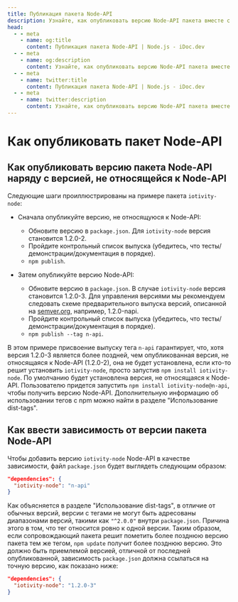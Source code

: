 ```yaml
---
title: Публикация пакета Node-API
description: Узнайте, как опубликовать версию Node-API пакета вместе с не-Node-API версией и как внедрить зависимость от версии Node-API пакета.
head:
  - - meta
    - name: og:title
      content: Публикация пакета Node-API | Node.js - iDoc.dev
  - - meta
    - name: og:description
      content: Узнайте, как опубликовать версию Node-API пакета вместе с не-Node-API версией и как внедрить зависимость от версии Node-API пакета.
  - - meta
    - name: twitter:title
      content: Публикация пакета Node-API | Node.js - iDoc.dev
  - - meta
    - name: twitter:description
      content: Узнайте, как опубликовать версию Node-API пакета вместе с не-Node-API версией и как внедрить зависимость от версии Node-API пакета.
---
```



# Как опубликовать пакет Node-API

## Как опубликовать версию пакета Node-API наряду с версией, не относящейся к Node-API

Следующие шаги проиллюстрированы на примере пакета `iotivity-node`:

- Сначала опубликуйте версию, не относящуюся к Node-API:
    - Обновите версию в `package.json`. Для `iotivity-node` версия становится 1.2.0-2.
    - Пройдите контрольный список выпуска (убедитесь, что тесты/демонстрации/документация в порядке).
    - `npm publish`.

- Затем опубликуйте версию Node-API:
    - Обновите версию в `package.json`. В случае `iotivity-node` версия становится 1.2.0-3. Для управления версиями мы рекомендуем следовать схеме предварительного выпуска версий, описанной на [semver.org](https://semver.org), например, 1.2.0-napi.
    - Пройдите контрольный список выпуска (убедитесь, что тесты/демонстрации/документация в порядке).
    - `npm publish --tag n-api`.

В этом примере присвоение выпуску тега `n-api` гарантирует, что, хотя версия 1.2.0-3 является более поздней, чем опубликованная версия, не относящаяся к Node-API (1.2.0-2), она не будет установлена, если кто-то решит установить `iotivity-node`, просто запустив `npm install iotivity-node`. По умолчанию будет установлена версия, не относящаяся к Node-API. Пользователю придется запустить `npm install iotivity-node@n-api`, чтобы получить версию Node-API. Дополнительную информацию об использовании тегов с npm можно найти в разделе "Использование dist-tags".

## Как ввести зависимость от версии пакета Node-API

Чтобы добавить версию `iotivity-node` Node-API в качестве зависимости, файл `package.json` будет выглядеть следующим образом:

```json
"dependencies": {
  "iotivity-node": "n-api"
}
```

Как объясняется в разделе "Использование dist-tags", в отличие от обычных версий, версии с тегами не могут быть адресованы диапазонами версий, такими как `"^2.0.0"` внутри `package.json`. Причина этого в том, что тег относится ровно к одной версии. Таким образом, если сопровождающий пакета решит пометить более позднюю версию пакета тем же тегом, `npm update` получит более позднюю версию. Это должно быть приемлемой версией, отличной от последней опубликованной, зависимость `package.json` должна ссылаться на точную версию, как показано ниже:

```json
"dependencies": {
  "iotivity-node": "1.2.0-3"
}
```
